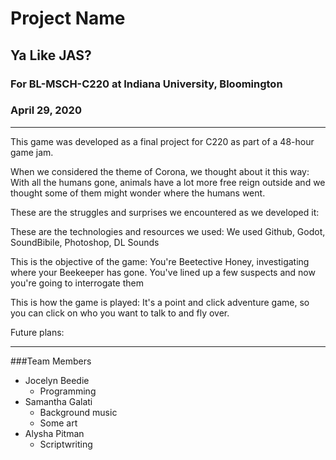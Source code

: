 # Project Name
## Ya Like JAS?
### For BL-MSCH-C220 at Indiana University, Bloomington
### April 29, 2020

---

This game was developed as a final project for C220 as part of a 48-hour game jam. 

When we considered the theme of Corona, we thought about it this way:
With all the humans gone, animals have a lot more free reign outside and we thought some of them might wonder where the humans went.

These are the struggles and surprises we encountered as we developed it:

These are the technologies and resources we used:
We used Github, Godot, SoundBibile, Photoshop, DL Sounds

This is the objective of the game:
You're Beetective Honey, investigating where your Beekeeper has gone. You've lined up a few suspects and now you're going to interrogate them

This is how the game is played:
It's a point and click adventure game, so you can click on who you want to talk to and fly over. 

Future plans:

---

###Team Members

  * Jocelyn Beedie
    * Programming
  * Samantha Galati
    * Background music
    * Some art
  * Alysha Pitman
    * Scriptwriting

